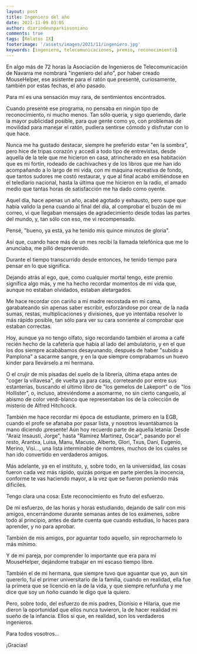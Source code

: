 ```yaml
---
layout: post
title: Ingeniero del año
date: 2021-11-09 03:05
author: diariodeunparkinsoniano
comments: true
tags: [Relatos IX]
footerimage: '/assets/images/2021/11/ingeniero.jpg'
keywords: [ingeniero, telecomunicaciones, premio, reconocimiento]
---
```

En algo más de 72 horas la Asociación de Ingenieros de Telecomunicación de Navarra me nombrará "ingeniero del año", por haber creado MouseHelper, ese asistente para el ratón que presenté, curiosamente, también por estas fechas, el año pasado.

Para mí es una sensación muy rara, de sentimientos encontrados.

Cuando presenté ese programa, no pensaba en ningún tipo de reconocimiento, ni mucho menos. Tan sólo quería, y sigo queriendo, darle la mayor publicidad posible, para que gente como yo, con problemas de movilidad para manejar el ratón, pudiera sentirse cómodo y disfrutar con lo que hace.

Nunca me ha gustado destacar, siempre he preferido estar "en la sombra", pero hice de tripas corazón y accedí a todo tipo de entrevistas, desde aquella de la tele que me hicieron en casa, atrincherado en esa habitación que es mi fortín, rodeado de cachivaches y de los libros que me han ido acompañando a lo largo de mi vida, con mi máquina recreativa de fondo, que tantos sudores me costó restaurar, y que al final acabó emitiéndose en el telediario nacional, hasta la última que me hicieron en la radio, el amado medio que tantas horas de satisfacción me ha dado como oyente.

Aquel día, hace apenas un año, acabé agotado y exhausto, pero supe que había valido la pena cuando al final del día, al comprobar el buzón de mi correo, vi que llegaban mensajes de agradecimiento desde todas las partes del mundo, y, tan sólo con eso, me vi recompensado.

Pensé, "bueno, ya está, ya he tenido mis quince minutos de gloria".

Así que, cuando hace más de un mes recibí la llamada telefónica que me lo anunciaba, me pilló desprevenido.

Durante el tiempo transcurrido desde entonces, he tenido tiempo para pensar en lo que significa.

Dejando atrás al ego, que, como cualquier mortal tengo, este premio significa algo más, y me ha hecho recordar momentos de mi vida que, aunque no estaban olvidados, estaban aletargados.

Me hace recordar con cariño a mi madre recostada en mi cama, garabateando sin apenas saber escribir, esforzándose por crear de la nada sumas, restas, multiplicaciones y divisiones, que yo intentaba resolver lo más rápido posible, tan sólo para ver su cara sonriente al comprobar que estaban correctas.

Hoy, aunque ya no tengo olfato, sigo recordando también el aroma a café recién hecho de la cafetería que había al lado del ambulatorio, y en el que los dos siempre acabábamos desayunando, después de haber "subido a Pamplona" a sacarme sangre, y en la que siempre comprabamos un huevo kinder para llevárselo a mi hermana.

O el crujir de mis pisadas del suelo de la librería, última etapa antes de "coger la villavesa", de vuelta ya para casa, correteando por entre sus estanterías, buscando el último libro de "los gemelos de Lakeport" o de "los Hollister", o, incluso, atreviéndome a asomarme, no sin cierto canguelo, al abismo de color verdi-blanco que representaban los de la colección de misterio de Alfred Hitchcock.

También me hace recordar mi época de estudiante, primero en la EGB, cuando el profe se afanaba por pasar lista, y nosotros levantábamos la mano diciendo ¡presente! Aún hoy recuerdo parte de aquella letanía: Desde "Araiz Insausti, Jorge", hasta "Ramirez Martinez, Oscar", pasando por el resto, Arantxa, Luisa, Manu, Macuso, Alberto, Glori, Txus, Dani, Eugenio, Merino, Visi..., una lista interminable de nombres, muchos de los cuales se han ido convertido en verdaderos amigos.

Más adelante, ya en el instituto, y, sobre todo, en la universidad, las cosas fueron cada vez más rápido, quizás porque en parte pierdes la inocencia, conforme te vas haciendo mayor, a la vez que se fueron poniendo más dificiles.

Tengo clara una cosa: Este reconocimiento es fruto del esfuerzo.

De mi esfuerzo, de las horas y horas estudiando, dejando de salir con mis amigos, encerrándome durante semanas antes de los exámenes, sobre todo al principio, antes de darte cuenta que cuando estudias, lo haces para aprender, y no para aprobar.

También de mis amigos, por aguantar todo aquello, sin reprocharmelo lo más mínimo.

Y de mi pareja, por comprender lo importante que era para mí MouseHelper, dejándome trabajar en mi escaso tiempo libre.

También el de mi hermana, que siempre tuvo que aguantar que yo, aun sin quererlo, fuí el primer universitario de la familia, cuando en realidad, ella fue la primera que se licenció en la de la vida, y que siempre refunfuña y me dice que soy un ñoño cuando le digo que la quiero.

Pero, sobre todo, del esfuerzo de mis padres, Dionisio e Hilaria, que me dieron la oportunidad que ellos nunca tuvieron, la de hacer realidad mi sueño de la infancia.
Ellos si que, en realidad, son los verdaderos ingenieros.

Para todos vosotros...

¡Gracias!
